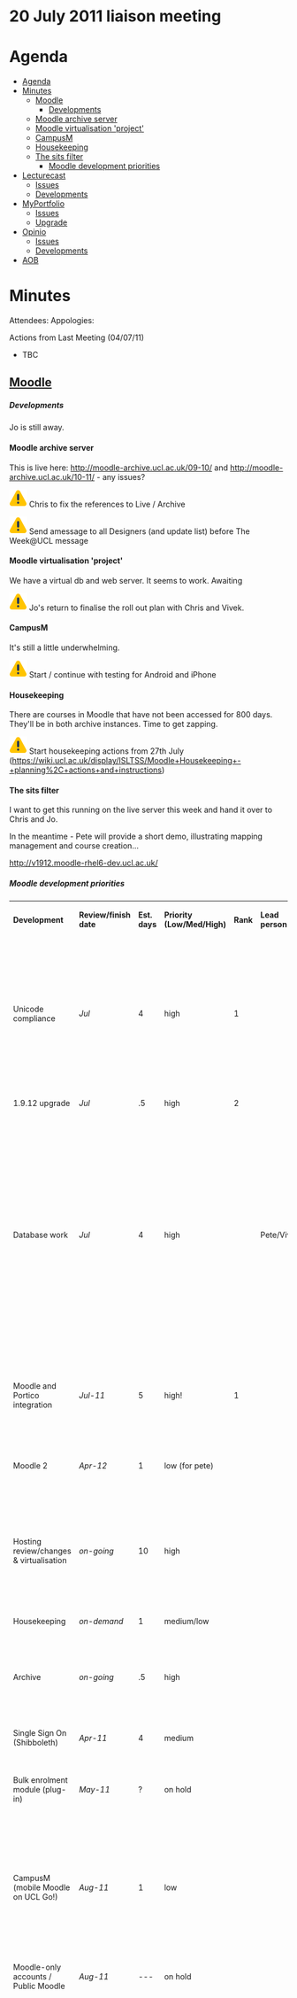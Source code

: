 # 20 July 2011 liaison meeting

# Agenda

-   [Agenda](#id-20July2011liaisonmeeting-Agenda)
-   [Minutes](#id-20July2011liaisonmeeting-Minutes)
    -   [Moodle](#id-20July2011liaisonmeeting-Moodle)
        -   [Developments](#id-20July2011liaisonmeeting-Developments)
    -   [Moodle archive server](#id-20July2011liaisonmeeting-Moodlearchiveserver)
    -   [Moodle virtualisation 'project'](#id-20July2011liaisonmeeting-Moodlevirtualisation'project')
    -   [CampusM](#id-20July2011liaisonmeeting-CampusM)
    -   [Housekeeping](#id-20July2011liaisonmeeting-Housekeeping)
    -   [The sits filter](#id-20July2011liaisonmeeting-Thesitsfilter)
        -   [Moodle development priorities](#id-20July2011liaisonmeeting-Moodledevelopmentpriorities)
-   [Lecturecast](#id-20July2011liaisonmeeting-Lecturecast)
    -   [Issues](#id-20July2011liaisonmeeting-Issues)
    -   [Developments](#id-20July2011liaisonmeeting-Developments.1)
-   [MyPortfolio](#id-20July2011liaisonmeeting-MyPortfolio)
    -   [Issues](#id-20July2011liaisonmeeting-Issues.1)
    -   [Upgrade](#id-20July2011liaisonmeeting-Upgrade)
-   [Opinio](#id-20July2011liaisonmeeting-Opinio)
    -   [Issues](#id-20July2011liaisonmeeting-Issues.2)
    -   [Developments](#id-20July2011liaisonmeeting-Developments.2)
-   [AOB](#id-20July2011liaisonmeeting-AOB)

# Minutes

Attendees:
Appologies:

Actions from Last Meeting (04/07/11)

-   TBC

## [Moodle](Moodle)

##### Developments

Jo is still away.

#### Moodle archive server

This is live here: <http://moodle-archive.ucl.ac.uk/09-10/> and <http://moodle-archive.ucl.ac.uk/10-11/> - any issues?

<img src="images/icons/emoticons/warning.svg" alt="(warning)" class="emoticon emoticon-warning" /> Chris to fix the references to Live / Archive

<img src="images/icons/emoticons/warning.svg" alt="(warning)" class="emoticon emoticon-warning" /> Send amessage to all Designers (and update list) before The Week@UCL message

#### Moodle virtualisation 'project'

We have a virtual db and web server. It seems to work. Awaiting

<img src="images/icons/emoticons/warning.svg" alt="(warning)" class="emoticon emoticon-warning" /> Jo's return to finalise the roll out plan with Chris and Vivek.

#### CampusM

It's still a little underwhelming.

<img src="images/icons/emoticons/warning.svg" alt="(warning)" class="emoticon emoticon-warning" /> Start / continue with testing for Android and iPhone

#### Housekeeping

There are courses in Moodle that have not been accessed for 800 days. They'll be in both archive instances. Time to get zapping.

<img src="images/icons/emoticons/warning.svg" alt="(warning)" class="emoticon emoticon-warning" /> Start housekeeping actions from 27th July (<https://wiki.ucl.ac.uk/display/ISLTSS/Moodle+Housekeeping+-+planning%2C+actions+and+instructions>)

#### The sits filter

I want to get this running on the live server this week and hand it over to Chris and Jo.

In the meantime - Pete will provide a short demo, illustrating mapping management and course creation...

<http://v1912.moodle-rhel6-dev.ucl.ac.uk/>

##### Moodle development priorities

<table style="width:100%;">
<colgroup>
<col width="14%" />
<col width="14%" />
<col width="14%" />
<col width="14%" />
<col width="14%" />
<col width="14%" />
<col width="14%" />
</colgroup>
<tbody>
<tr class="odd">
<td><p><strong>Development</strong></p></td>
<td><p><strong>Review/finish date</strong></p></td>
<td><p><strong>Est. days</strong></p></td>
<td><p><strong>Priority (Low/Med/High)</strong><br />
</p></td>
<td><p><strong>Rank</strong><br />
</p></td>
<td><p><strong>Lead person</strong></p></td>
<td><p><strong>Status</strong>  / <strong>notes</strong><br />
</p></td>
</tr>
<tr class="even">
<td><p>Unicode compliance<br />
</p></td>
<td><p><em>Jul</em><br />
</p></td>
<td><p>4<br />
</p></td>
<td><p>high<br />
</p></td>
<td><p>1<br />
</p></td>
<td><p> </p></td>
<td><p>things like sitsfilter and any other scripts that create users in Moodle<br />
<img src="images/icons/emoticons/warning.svg" alt="(warning)" class="emoticon emoticon-warning" /> Portico need to produce a file for testing, moving to Chris.<br />
</p></td>
</tr>
<tr class="odd">
<td><p>1.9.12 upgrade<br />
</p></td>
<td><p><em>Jul</em><br />
</p></td>
<td><p>.5<br />
</p></td>
<td><p>high<br />
</p></td>
<td><p>2<br />
</p></td>
<td><p> </p></td>
<td><p>done</p></td>
</tr>
<tr class="even">
<td><p>Database work<br />
</p></td>
<td><p><em>Jul</em><br />
</p></td>
<td><p>4<br />
</p></td>
<td><p>high<br />
</p></td>
<td><p> </p></td>
<td><p>Pete/Vivek<br />
</p></td>
<td><p>innodb and bigints - both needed for Moodle 2 but the archive db's are innodb<br />
<img src="images/icons/emoticons/warning.svg" alt="(warning)" class="emoticon emoticon-warning" /> Chat with Vivek about comparing Moodle db with Innodb &amp; Postgres<br />
<img src="images/icons/emoticons/warning.svg" alt="(warning)" class="emoticon emoticon-warning" /> Jo's plan for virtualisation will give us a date for converting to Innodb<br />
</p></td>
</tr>
<tr class="odd">
<td><p>Moodle and Portico integration</p></td>
<td><p><em>Jul-11</em></p></td>
<td><p>5<br />
</p></td>
<td><p>high!</p></td>
<td><p>1<br />
</p></td>
<td><p> </p></td>
<td><p>Pete addressing issues from testing.<br />
<img src="images/icons/emoticons/warning.svg" alt="(warning)" class="emoticon emoticon-warning" /> going live after UAT<br />
</p></td>
</tr>
<tr class="even">
<td><p>Moodle 2 </p></td>
<td><p><em>Apr-12</em></p></td>
<td><p>1<br />
</p></td>
<td><p>low (for pete)<br />
</p></td>
<td><p> </p></td>
<td><p> </p></td>
<td><p><img src="images/icons/emoticons/warning.svg" alt="(warning)" class="emoticon emoticon-warning" /> Jo to advertise soon</p></td>
</tr>
<tr class="odd">
<td><p>Hosting review/changes &amp; virtualisation</p></td>
<td><p><em>on-going</em></p></td>
<td><p>10<br />
</p></td>
<td><p>high</p></td>
<td><p> </p></td>
<td><p> </p></td>
<td><p>Hardware is available and work is scheduled for this month<br />
<img src="images/icons/emoticons/warning.svg" alt="(warning)" class="emoticon emoticon-warning" /> virtualistion stuff<br />
</p></td>
</tr>
<tr class="even">
<td><p>Housekeeping</p></td>
<td><p><em>on-demand</em></p></td>
<td><p>1<br />
</p></td>
<td><p>medium/low<br />
</p></td>
<td><p> </p></td>
<td><p> </p></td>
<td><p> </p></td>
</tr>
<tr class="odd">
<td><p>Archive</p></td>
<td><p><em>on-going</em></p></td>
<td><p>.5 <br />
</p></td>
<td><p>high<br />
</p></td>
<td><p> </p></td>
<td><p> </p></td>
<td><p>09/10 going live today (4th July) with 10/11 available to LTSS / ATS for tweakery<br />
</p></td>
</tr>
<tr class="even">
<td><p>Single Sign On (Shibboleth)</p></td>
<td><p><em>Apr-11</em></p></td>
<td><p>4</p></td>
<td><p>medium<br />
</p></td>
<td><p> </p></td>
<td><p> </p></td>
<td><p>on hold<br />
</p></td>
</tr>
<tr class="odd">
<td><p>Bulk enrolment module (plug-in)</p></td>
<td><p><em>May-11</em></p></td>
<td><p>?<br />
</p></td>
<td><p>on hold<br />
</p></td>
<td><p> </p></td>
<td><p> </p></td>
<td><p>do we need be concerned about unicode? <br />
</p></td>
</tr>
<tr class="even">
<td><p>CampusM (mobile Moodle on UCL Go!)</p></td>
<td><p><em>Aug-11</em></p></td>
<td><p>1<br />
</p></td>
<td><p>low<br />
</p></td>
<td><p> </p></td>
<td><p> </p></td>
<td><p>Shibboleth will complicate this. Doesn't work at present. Pete to request an ftp account for Ombiel so that they can look at the code<br />
</p></td>
</tr>
<tr class="odd">
<td><p>Moodle-only accounts / Public Moodle</p></td>
<td><p><em>Aug-11</em></p></td>
<td><p>---</p></td>
<td><p>on hold<br />
</p></td>
<td><p> </p></td>
<td><p> </p></td>
<td><p> </p></td>
</tr>
<tr class="even">
<td><p>Roles and permissions</p></td>
<td><p><em>Mar-11</em></p></td>
<td><p>.5<br />
</p></td>
<td><p>medium<br />
</p></td>
<td><p> </p></td>
<td><p> </p></td>
<td><p>Pete to check and remind Jess what she needs to send him for roles and permissions<br />
Anyone assigned to delegate role needs to be changed to be a participant instead and then we can delete the role. No one but admins can assign delegates anymore.<br />
Someone has been assigning users at Administrator level rather than Course Administrator level. I cleaned these all up a few months ago and there are around 400 assigned again. What to do about it?<br />
<br />
<img src="images/icons/emoticons/warning.svg" alt="(warning)" class="emoticon emoticon-warning" /> Delegate role will move to Participant but may make dupes<br />
</p></td>
</tr>
<tr class="odd">
<td><p>Theme and front page design</p></td>
<td><p><em>Aug-11</em></p></td>
<td><p>0</p></td>
<td><p>on hold<br />
</p></td>
<td><p> </p></td>
<td><p> </p></td>
<td><p> </p></td>
</tr>
<tr class="even">
<td><p>Moodle / MyPortfolio integration</p></td>
<td><p><em>on-going</em></p></td>
<td><p> </p></td>
<td><p>on hold<br />
</p></td>
<td><p> </p></td>
<td><p> </p></td>
<td><p>does Shibboleth make this easier?<br />
</p></td>
</tr>
<tr class="odd">
<td><p>Attendance module (plug-in)</p></td>
<td><p><em>on-going</em></p></td>
<td><p>0<br />
</p></td>
<td><p>on hold<br />
</p></td>
<td><p> </p></td>
<td><p> </p></td>
<td><p> </p></td>
</tr>
<tr class="even">
<td><p>Maths Tools STACK module (plug-in)</p></td>
<td><p><em>Jun-11</em></p></td>
<td><p>0</p></td>
<td><p>on hold<br />
</p></td>
<td><p> </p></td>
<td><p> </p></td>
<td><p>on hold while it gets rewritten with OU help<br />
</p></td>
</tr>
<tr class="odd">
<td><p>LectureCast (Echo360) module (plug-in)</p></td>
<td><p><em>Jun-1</em></p></td>
<td><p>0</p></td>
<td><p>on hold<br />
</p></td>
<td><p> </p></td>
<td><p> </p></td>
<td><p>on hold until new stable echo release<br />
</p></td>
</tr>
</tbody>
</table>

## Lecturecast

##### Issues

18/19 July 2011 TEST - problems have developed, which have now luckily been resolved. This was worrying as the software is the same version as LIVE. This delayed the TEST upgrade to Version 4.

##### Developments

20 July 2011 - TEST upgrade to Version 4. UPgrade itself was fine, but there are 3 problems I have found. See <https://wiki.ucl.ac.uk/display/ISPodcast/Echo360+TEST+upgrade+to+Version+4.0.2011-06-28.1#Echo360TESTupgradetoVersion4.0.2011-06-28.1-Upgradeproblems>

<img src="images/icons/emoticons/warning.svg" alt="(warning)" class="emoticon emoticon-warning" /> I am v. concerned about this as Jason wants to the LIVE upgrade on Monday 25th July. Personally I am not convinced.

<img src="images/icons/emoticons/warning.svg" alt="(warning)" class="emoticon emoticon-warning" /> Planning to upgrade on Monday JN/AB

<img src="images/icons/emoticons/warning.svg" alt="(warning)" class="emoticon emoticon-warning" /> Noficiation on the Moodle homepage of a Lecturecast outage - pending a decision on times/date - JN

## MyPortfolio

##### Issues

None really, but I have did have to make an extra UCL customisation after testing on the PP instance. A minor cosmetic change.

##### Upgrade

LIVE upgrade went ahead without problem.

## Opinio

##### Issues

None that I have hear of, after the upgrade.

##### Developments

LIVE upgrade went ahead without problem. 2 post-hoc comsmetic changes needed.

<img src="images/icons/emoticons/warning.svg" alt="(warning)" class="emoticon emoticon-warning" /> bug still hanging around - running out of Heap Space - ABi

## AOB

Something fun - what's the *competition* up to? (Matt)
